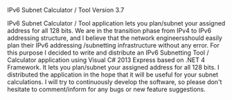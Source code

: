 IPv6 Subnet Calculator / Tool Version 3.7

IPv6 Subnet Calculator / Tool application lets you plan/subnet your assigned address for all 128 bits.
We are in the transition phase from IPv4 to IPv6 addressing structure, and I believe that
the network engineersshould easily plan their IPv6 addressing /subnetting infrastructure without any error.
For this purpose I decided to write and distribute an IPv6 Subnetting Tool / Calculator application
using Visual C# 2013 Express based on .NET 4 Framework. It lets you plan/subnet your assigned address for all 128 bits.
I distributed the application in the hope that it will be useful for your subnet calculations.
I will try to continuously develop the software, so please don't hesitate to comment/inform for any bugs or new feature suggestions.
